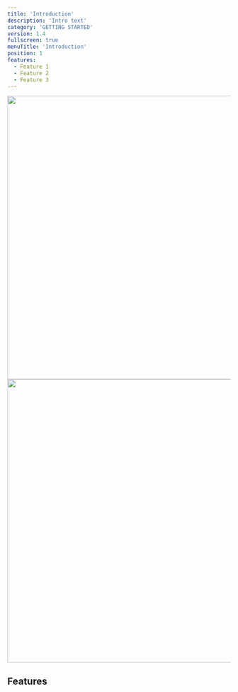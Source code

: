 ```yaml
---
title: 'Introduction'
description: 'Intro text'
category: 'GETTING STARTED'
version: 1.4
fullscreen: true
menuTitle: 'Introduction'
position: 1
features:
  - Feature 1
  - Feature 2
  - Feature 3
---
```


<img src="/preview.png" class="light-img" width="1280" height="640" alt=""/>
<img src="/preview-dark.png" class="dark-img" width="1280" height="640" alt=""/>

<!-- 
<alert type="success">

Your documentation has been created successfully!

</alert> -->

## Features

<list :items="features"></list>

<!-- <p class="flex items-center">Enjoy light and dark mode:&nbsp;<app-color-switcher class="inline-flex ml-2"></app-color-switcher></p> -->
